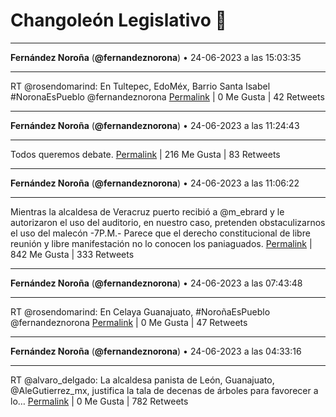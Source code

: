 # Changoleón Legislativo 🙈
*****
**Fernández Noroña** (**@fernandeznorona**) • 24-06-2023 a las 15:03:35
*****
RT @rosendomarind: En Tultepec, EdoMéx, Barrio Santa Isabel
\#NoronaEsPueblo 
@fernandeznorona
[Permalink](https://twitter.com/fernandeznorona/status/1672742292010958848) | 0 Me Gusta | 42 Retweets
*****
**Fernández Noroña** (**@fernandeznorona**) • 24-06-2023 a las 11:24:43
*****
Todos queremos debate.
[Permalink](https://twitter.com/fernandeznorona/status/1672687215468748800) | 216 Me Gusta | 83 Retweets
*****
**Fernández Noroña** (**@fernandeznorona**) • 24-06-2023 a las 11:06:22
*****
Mientras la alcaldesa de Veracruz puerto recibió a @m_ebrard y le autorizaron el uso del auditorio, en nuestro caso, pretenden obstaculizarnos el uso del malecón -7P.M.- Parece que el derecho constitucional de libre reunión y libre manifestación no lo conocen los paniaguados.
[Permalink](https://twitter.com/fernandeznorona/status/1672682595862319104) | 842 Me Gusta | 333 Retweets
*****
**Fernández Noroña** (**@fernandeznorona**) • 24-06-2023 a las 07:43:48
*****
RT @rosendomarind: En Celaya Guanajuato, #NoroñaEsPueblo  @fernandeznorona
[Permalink](https://twitter.com/fernandeznorona/status/1672631620036358144) | 0 Me Gusta | 47 Retweets
*****
**Fernández Noroña** (**@fernandeznorona**) • 24-06-2023 a las 04:33:16
*****
RT @alvaro_delgado: La alcaldesa panista de León, Guanajuato, @AleGutierrez_mx, justifica la tala de decenas de árboles para favorecer a lo…
[Permalink](https://twitter.com/fernandeznorona/status/1672583670325198848) | 0 Me Gusta | 782 Retweets